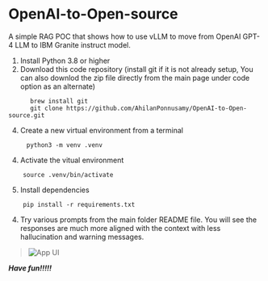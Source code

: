 # OpenAI-to-Open-source
A simple RAG POC that shows how to use vLLM to move from OpenAI GPT-4 LLM to IBM Granite instruct model. 

1. Install Python 3.8 or higher
2. Download this code repository (install git if it is not already setup, You can also downlod the zip file directly from the main page under code option as an alternate)

```
      brew install git
      git clone https://github.com/AhilanPonnusamy/OpenAI-to-Open-source.git
```
   
4. Create a new virtual environment from a terminal
   
```
     python3 -m venv .venv
```

4. Activate the vitual environment

```
    source .venv/bin/activate
```


5. Install dependencies

```
    pip install -r requirements.txt
```

4. Try various prompts from the main folder README file. You will see the responses are much more aligned with the context with less hallucination and warning messages.
>![App UI](../images/Finetuned-output.png)  
   
***Have fun!!!!!***
